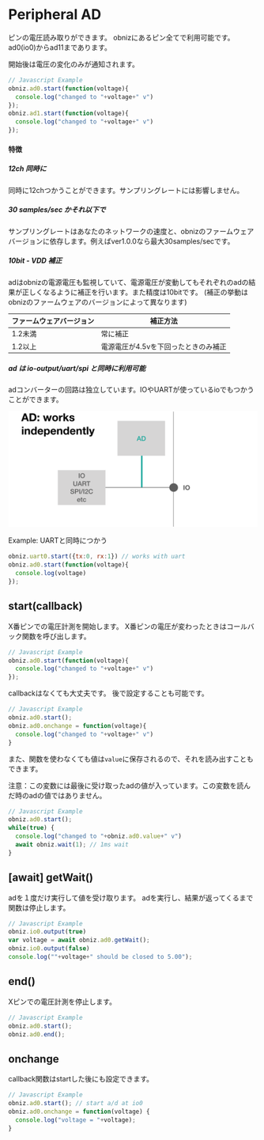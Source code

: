 # Peripheral AD
ピンの電圧読み取りができます。
obnizにあるピン全てで利用可能です。
ad0(io0)からad11まであります。

開始後は電圧の変化のみが通知されます。

```Javascript
// Javascript Example
obniz.ad0.start(function(voltage){
  console.log("changed to "+voltage+" v")
});
obniz.ad1.start(function(voltage){
  console.log("changed to "+voltage+" v")
});
```

#### 特徴
##### 12ch 同時に
同時に12chつかうことができます。サンプリングレートには影響しません。
##### 30 samples/sec かそれ以下で
サンプリングレートはあなたのネットワークの速度と、obnizのファームウェアバージョンに依存します。例えばver1.0.0なら最大30samples/secです。
##### 10bit - VDD 補正
adはobnizの電源電圧も監視していて、電源電圧が変動してもそれぞれのadの結果が正しくなるように補正を行います。また精度は10bitです。
(補正の挙動はobnizのファームウェアのバージョンによって異なります)

ファームウェアバージョン|補正方法
---|---
1.2未満|常に補正
1.2以上|電源電圧が4.5vを下回ったときのみ補正

##### ad は io-output/uart/spi と同時に利用可能
adコンバーターの回路は独立しています。IOやUARTが使っているioでもつかうことができます。

![](./images/ad_0.png)

Example: UARTと同時につかう
```Javascript
obniz.uart0.start({tx:0, rx:1}) // works with uart
obniz.ad0.start(function(voltage){
  console.log(voltage)
});
```

## start(callback)
X番ピンでの電圧計測を開始します。
X番ピンの電圧が変わったときはコールバック関数を呼び出します。

```Javascript
// Javascript Example
obniz.ad0.start(function(voltage){
  console.log("changed to "+voltage+" v")
});
```
callbackはなくても大丈夫です。
後で設定することも可能です。

```Javascript
// Javascript Example
obniz.ad0.start();
obniz.ad0.onchange = function(voltage){
  console.log("changed to "+voltage+" v")
}
```

また、関数を使わなくても値は`value`に保存されるので、それを読み出すこともできます。

注意：この変数には最後に受け取ったadの値が入っています。この変数を読んだ時のadの値ではありません。

```Javascript
// Javascript Example
obniz.ad0.start();
while(true) {
  console.log("changed to "+obniz.ad0.value+" v")
  await obniz.wait(1); // 1ms wait
}
```
## [await] getWait()
adを１度だけ実行して値を受け取ります。
adを実行し、結果が返ってくるまで関数は停止します。

```Javascript
// Javascript Example
obniz.io0.output(true)
var voltage = await obniz.ad0.getWait();
obniz.io0.output(false)
console.log(""+voltage+" should be closed to 5.00");
```
## end()
Xピンでの電圧計測を停止します。

```Javascript
// Javascript Example
obniz.ad0.start();
obniz.ad0.end();
```
## onchange
callback関数はstartした後にも設定できます。

```Javascript
// Javascript Example
obniz.ad0.start(); // start a/d at io0
obniz.ad0.onchange = function(voltage) {
  console.log("voltage = "+voltage);
}
```